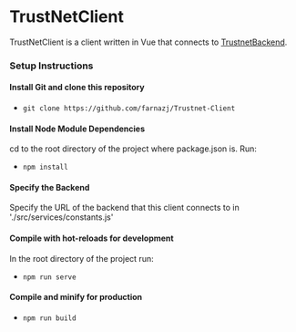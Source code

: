 TrustNetClient
=

TrustNetClient is a client written in Vue that connects to [TrustnetBackend](https://github.com/farnazj/Trustnet-Backend).

### Setup Instructions

#### Install Git and clone this repository
* `git clone https://github.com/farnazj/Trustnet-Client`

#### Install Node Module Dependencies
cd to the root directory of the project where package.json is. Run:
* `npm install`

#### Specify the Backend
Specify the URL of the backend that this client connects to in './src/services/constants.js'

#### Compile with hot-reloads for development
In the root directory of the project run:
* `npm run serve`

#### Compile and minify for production
* `npm run build`
